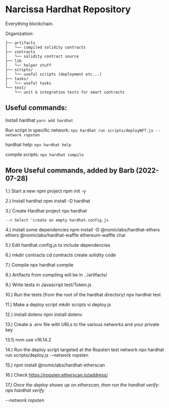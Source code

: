 # Narcissa Hardhat Repository

Everything blockchain.

Organization:

```
├── artifacts
│   └── compiled solidity contracts
├── contracts
│   └── solidity contract source
├── lib
│   └── helper stuff
├── scripts/
│   └── useful scripts (deployment etc...)
├── tasks/
│   └── useful tasks
└── test/
    └── unit & integration tests for smart contracts
```



## Useful commands:
Install hardhat ```yarn add hardhat```

Run script in specific network: ```npx hardhat run scripts/deployNFT.js --network ropsten```

hardhat help: ```npx hardhat help```

compile scripts: ```npx hardhat compile```

## More Useful commands, added by Barb (2022-07-28)
1.) Start a new npm project
    npm init -y 

2.) Install hardhat
    npm install -D hardhat

3.) Create Hardhat project
    npx hardhat

    --> Select 'create an empty hardhat.config.js

4.) Install some dependencies
    npm install -D @nomiclabs/hardhat-ethers ethers @nomiclabs/hardhat-waffle ethereum-waffle chai 

5.) Edit hardhat.config.js to include dependencies

6.) mkdir contracts
    cd contracts
    create solidity code

7.) Compile
    npx hardhat compile

8.) Artifacts from compiling will be in 
    ../artifacts/

9.) Write tests in Javascript
    test/Token.js

10.) Run the tests (from the root of the hardhat directory)
     npx hardhat test

11.) Make a deploy script
     mkdir scripts
     vi deploy.js

12.) Install dotenv
     npm install dotenv

13.) Create a .env file with URLs to the various networks
     and your private key

13.1) nvm use v16.14.2 

14.) Run the deploy script targeted at the Ropsten test network
     npx hardhat run scripts/deploy.js --network ropsten 

15.) npm install @nomiclabs/hardhat-etherscan 

16.) Check https://ropsten.etherscan.io/address/<address>

17.) Once the deploy shows up on etherscan, then run the hardhat verify:
     npx hardhat verify <address> --network ropsten

